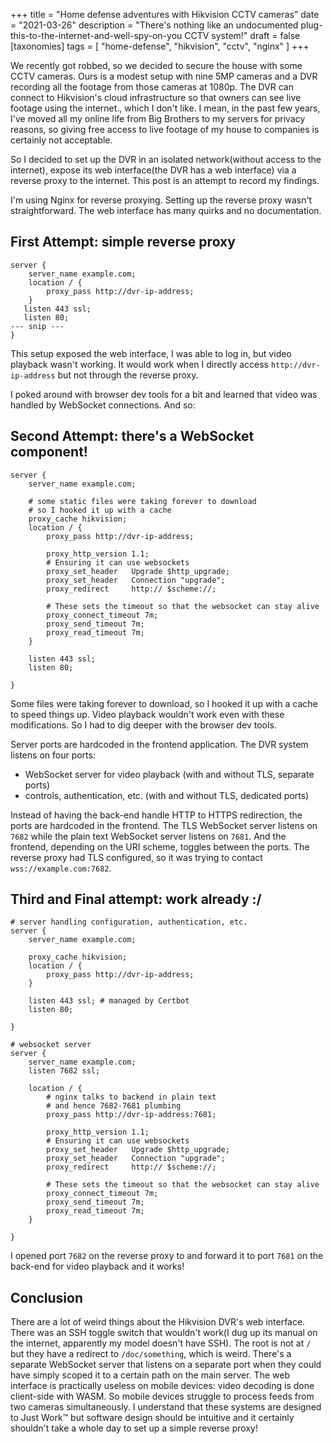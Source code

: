 +++
title = "Home defense adventures with Hikvision CCTV cameras"
date = "2021-03-26"
description = "There's nothing like an undocumented plug-this-to-the-internet-and-well-spy-on-you CCTV system!"
draft = false
[taxonomies]
tags = [ "home-defense", "hikvision", "cctv", "nginx" ]
+++

We recently got robbed, so we decided to secure the house with some CCTV
cameras. Ours is a modest setup with nine 5MP cameras and a DVR
recording all the footage from those cameras at 1080p. The DVR can
connect to Hikvision's cloud infrastructure so that owners can see live
footage using the internet., which I don't like. I mean, in the past few
years, I've moved all my online life from Big Brothers to my servers for
privacy reasons, so giving free access to live footage of my house to
companies is certainly not acceptable.

So I decided to set up the DVR in an isolated network(without access to
the internet), expose its web interface(the DVR has a web interface) via
a reverse proxy to the internet. This post is an attempt to record my
findings. 


I'm using Nginx for reverse proxying. Setting up the reverse proxy
wasn't straightforward. The web interface has many quirks and no
documentation.


## First Attempt: simple reverse proxy

```
server {
    server_name example.com;
    location / {
    	proxy_pass http://dvr-ip-address;
    }
   listen 443 ssl;
   listen 80;
--- snip ---
}
```

This setup exposed the web interface, I was able to log in, but video
playback wasn't working. It would work when I directly access
`http://dvr-ip-address` but not through the reverse proxy.

I poked around with browser dev tools for a bit and learned that video
was handled by WebSocket connections. And so:

## Second Attempt: there's a WebSocket component!

```
server {
    server_name example.com;
    
    # some static files were taking forever to download
    # so I hooked it up with a cache
    proxy_cache hikvision;
    location / {
        proxy_pass http://dvr-ip-address;
        
        proxy_http_version 1.1;
        # Ensuring it can use websockets
        proxy_set_header   Upgrade $http_upgrade;
        proxy_set_header   Connection "upgrade";
        proxy_redirect     http:// $scheme://;
        
        # These sets the timeout so that the websocket can stay alive
        proxy_connect_timeout 7m;
        proxy_send_timeout 7m;
        proxy_read_timeout 7m;
    }
    
    listen 443 ssl;
	listen 80;

}
```

Some files were taking forever to download, so I hooked it up with a
cache to speed things up. Video playback wouldn't work even with these
modifications. So I had to dig deeper with the browser dev tools. 

Server ports are hardcoded in the frontend application. The DVR system
listens on four ports:
- WebSocket server for video playback (with and without TLS, separate
  ports)
- controls, authentication, etc. (with and without TLS, dedicated ports)

Instead of having the back-end handle HTTP to HTTPS redirection, the
ports are hardcoded in the frontend. The TLS WebSocket server
listens on `7682` while the plain text WebSocket server listens on
`7681`. And the frontend, depending on the URI scheme, toggles between
the ports. The reverse proxy had TLS configured, so it was trying to
contact `wss://example.com:7682`.


## Third and Final attempt: work already :/

```
# server handling configuration, authentication, etc.
server {
    server_name example.com;
    
    proxy_cache hikvision;
    location / {
        proxy_pass http://dvr-ip-address;
    }
    
    listen 443 ssl; # managed by Certbot
    listen 80;

}

# websocket server
server {
    server_name example.com;
    listen 7682 ssl;
    
    location / {
        # nginx talks to backend in plain text
        # and hence 7682-7681 plumbing
        proxy_pass http://dvr-ip-address:7681;
        
        proxy_http_version 1.1;
        # Ensuring it can use websockets
        proxy_set_header   Upgrade $http_upgrade;
        proxy_set_header   Connection "upgrade";
        proxy_redirect     http:// $scheme://;
        
        # These sets the timeout so that the websocket can stay alive
        proxy_connect_timeout 7m;
        proxy_send_timeout 7m;
        proxy_read_timeout 7m;
    }
    
}
```
I opened port `7682` on the reverse proxy to
and forward it to port `7681` on the back-end for video playback and it
works!


## Conclusion
There are a lot of weird things about the Hikvision DVR's web interface.
There was an SSH toggle switch that wouldn't work(I dug up its manual on
the internet, apparently my model doesn't have SSH). The root is not at
`/` but they have a redirect to `/doc/something`, which is weird.
There's a separate WebSocket server that listens on a separate port when
they could have simply scoped it to a certain path on the main server.
The web interface is practically useless on mobile devices: video
decoding is done client-side with WASM. So mobile devices struggle to
process feeds from two cameras simultaneously. I understand that these
systems are designed to Just Work&trade; but software design should be
intuitive and it certainly shouldn't take a whole day to set up a simple
reverse proxy!
